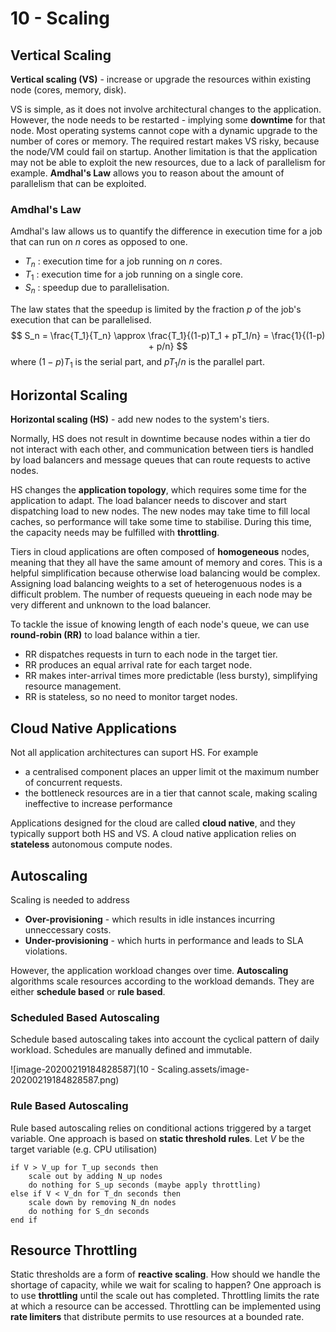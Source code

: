 # 10 - Scaling

## Vertical Scaling

**Vertical scaling (VS)** - increase or upgrade the resources within existing node (cores, memory, disk).

VS is simple, as it does not involve architectural changes to the application. However, the node needs to be restarted - implying some **downtime** for that node. Most operating systems cannot cope with a dynamic upgrade to the number of cores or memory. The required restart makes VS risky, because the node/VM could fail on startup. Another limitation is that the application may not be able to exploit the new resources, due to a lack of parallelism for example. **Amdhal's Law** allows you to reason about the amount of parallelism that can be exploited.

### Amdhal's Law

Amdhal's law allows us to quantify the difference in execution time for a job that can run on $n$ cores as opposed to one.

- $T_n$ : execution time for a job running on $n$ cores.
- $T_1$ : execution time for a job running on a single core.
- $S_n$ : speedup due to parallelisation.

The law states that the speedup is limited by the fraction $p$ of the job's execution that can be parallelised.
$$
S_n = \frac{T_1}{T_n} \approx \frac{T_1}{(1-p)T_1 + pT_1/n} = \frac{1}{(1-p) + p/n}
$$
where $(1-p)T_1$ is the serial part, and $pT_1 / n$ is the parallel part.

## Horizontal Scaling

**Horizontal scaling (HS)** - add new nodes to the system's tiers.

Normally, HS does not result in downtime because nodes within a tier do not interact with each other, and communication between tiers is handled by load balancers and message queues that can route requests to active nodes. 

HS changes the **application topology**, which requires some time for the application to adapt. The load balancer needs to discover and start dispatching load to new nodes. The new nodes may take time to fill local caches, so performance will take some time to stabilise. During this time, the capacity needs may be fulfilled with **throttling**.

Tiers in cloud applications are often composed of **homogeneous** nodes, meaning that they all have the same amount of memory and cores. This is a helpful simplification because otherwise load balancing would be complex. Assigning load balancing weights to a set of heterogenuous nodes is a difficult problem. The number of requests queueing in each node may be very different and unknown to the load balancer.

To tackle the issue of knowing length of each node's queue, we can use **round-robin (RR)** to load balance within a tier.

- RR dispatches requests in turn to each node in the target tier.
- RR produces an equal arrival rate for each target node.
- RR makes inter-arrival times more predictable (less bursty), simplifying resource management.
- RR is stateless, so no need to monitor target nodes.

## Cloud Native Applications

Not all application architectures can suport HS. For example

- a centralised component places an upper limit ot the maximum number of concurrent requests.
- the bottleneck resources are in a tier that cannot scale, making scaling ineffective to increase performance

Applications designed for the cloud are called **cloud native**, and they typically support both HS and VS. A cloud native application relies on **stateless** autonomous compute nodes.

## Autoscaling

Scaling is needed to address

- **Over-provisioning** - which results in idle instances incurring unneccessary costs.
- **Under-provisioning** - which hurts in performance and leads to SLA violations.

However, the application workload changes over time. **Autoscaling** algorithms scale resources according to the workload demands. They are either **schedule based** or **rule based**. 

### Scheduled Based Autoscaling

Schedule based autoscaling takes into account the cyclical pattern of daily workload. Schedules are manually defined and immutable.

![image-20200219184828587](10 - Scaling.assets/image-20200219184828587.png)

### Rule Based Autoscaling

Rule based autoscaling relies on conditional actions triggered by a target variable. One approach is based on **static threshold rules**. Let $V$ be the target variable (e.g. CPU utilisation)

```pseudocode
if V > V_up for T_up seconds then
	scale out by adding N_up nodes
	do nothing for S_up seconds (maybe apply throttling)
else if V < V_dn for T_dn seconds then
	scale down by removing N_dn nodes
	do nothing for S_dn seconds
end if
```

## Resource Throttling

Static thresholds are a form of **reactive scaling**. How should we handle the shortage of capacity, while we wait for scaling to happen? One approach is to use **throttling** until the scale out has completed. Throttling limits the rate at which a resource can be accessed. Throttling can be implemented using **rate limiters** that distribute permits to use resources at a bounded rate.
